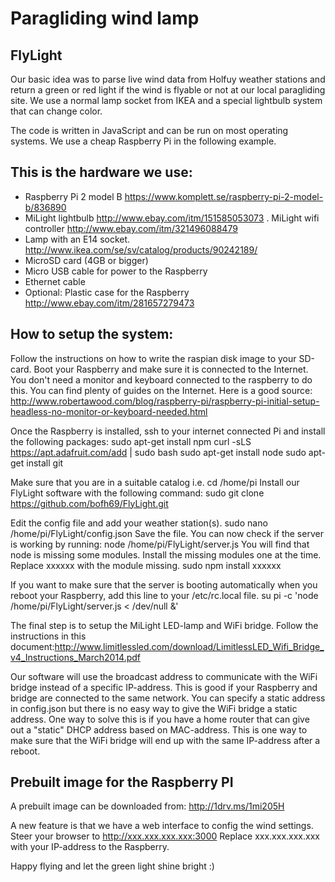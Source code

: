 # Paragliding wind lamp
## FlyLight
 
Our basic idea was to parse live wind data from Holfuy weather stations and return a green or red light if the wind is flyable or not at our local paragliding site. We use a normal lamp socket from IKEA and a special lightbulb system that can change color. 
 
The code is written in JavaScript and can be run on most operating systems. We use a cheap Raspberry Pi in the following example.
 
## This is the hardware we use:
 
- Raspberry Pi 2 model B https://www.komplett.se/raspberry-pi-2-model-b/836890
- MiLight lightbulb http://www.ebay.com/itm/151585053073
. MiLight wifi controller http://www.ebay.com/itm/321496088479
- Lamp with an E14 socket. http://www.ikea.com/se/sv/catalog/products/90242189/
- MicroSD card (4GB or bigger)
- Micro USB cable for power to the Raspberry
- Ethernet cable
- Optional: Plastic case for the Raspberry http://www.ebay.com/itm/281657279473
 
 
## How to setup the system:
 
Follow the instructions on how to write the raspian disk image to your SD-card. Boot your Raspberry and make sure it is connected to the Internet. You don't need a monitor and keyboard connected to the raspberry to do this. You can find plenty of guides on the Internet. Here is a good source: http://www.robertawood.com/blog/raspberry-pi/raspberry-pi-initial-setup-headless-no-monitor-or-keyboard-needed.html

Once the Raspberry is installed, ssh to your internet connected Pi and install the following packages:
sudo apt-get install npm curl -sLS https://apt.adafruit.com/add | sudo bash sudo apt-get install node sudo apt-get install git

Make sure that you are in a suitable catalog i.e. cd /home/pi 
Install our FlyLight software with the following command: sudo git clone https://github.com/bofh69/FlyLight.git

Edit the config file and add your weather station(s). sudo nano /home/pi/FlyLight/config.json
Save the file. You can now check if the server is working by running: node /home/pi/FlyLight/server.js
You will find that node is missing some modules. Install the missing modules one at the time. Replace xxxxxx with the module missing. sudo npm install xxxxxx


If you want to make sure that the server is booting automatically when you reboot your Raspberry, add this line to your /etc/rc.local file. su pi -c 'node /home/pi/FlyLight/server.js < /dev/null &'

The final step is to setup the MiLight LED-lamp and WiFi bridge. Follow the instructions in this document:http://www.limitlessled.com/download/LimitlessLED_Wifi_Bridge_v4_Instructions_March2014.pdf

Our software will use the broadcast address to communicate with the WiFi bridge instead of a specific IP-address. This is good if your Raspberry and bridge are connected to the same network. You can specify a static address in config.json but there is no easy way to give the WiFi bridge a static address. One way to solve this is if you have a home router that can give out a "static" DHCP address based on MAC-address. This is one way to make sure that the WiFi bridge will end up with the same IP-address after a reboot.


## Prebuilt image for the Raspberry PI
A prebuilt image can be downloaded from:
http://1drv.ms/1mi205H
 
A new feature is that we have a web interface to config the wind settings. Steer your browser to http://xxx.xxx.xxx.xxx:3000 Replace xxx.xxx.xxx.xxx with your IP-address to the Raspberry.

Happy flying and let the green light shine bright :)

